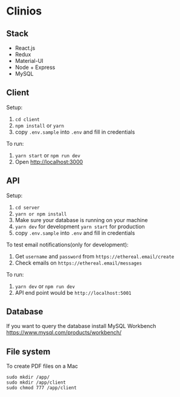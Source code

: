 # Clinios

## Stack

- React.js
- Redux
- Material-UI
- Node + Express
- MySQL

## Client

Setup:

1. `cd client`
2. `npm install` or `yarn`
3. copy `.env.sample` into `.env` and fill in credentials

To run:

1. `yarn start` or `npm run dev`
2. Open [http://localhost:3000](http://localhost:3000)

## API

Setup:

1. `cd server`
2. `yarn or npm install`
3. Make sure your database is running on your machine
4. `yarn dev` for development `yarn start` for production
5. copy `.env.sample` into `.env` and fill in credentials

To test email notifications(only for development):

1. Get `username` and `password` from `https://ethereal.email/create`
2. Check emails on `https://ethereal.email/messages`

To run:

1. `yarn dev` or `npm run dev`
2. API end point would be `http://localhost:5001`

## Database

If you want to query the database install MySQL Workbench
https://www.mysql.com/products/workbench/

## File system

To create PDF files on a Mac

    sudo mkdir /app/
    sudo mkdir /app/client
    sudo chmod 777 /app/client
